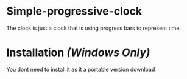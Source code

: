 # Simple-progressive-clock
The clock is just a clock that is using progress bars to represent time.

# Installation *(Windows Only)*
You dont need to install it as it a portable version download
